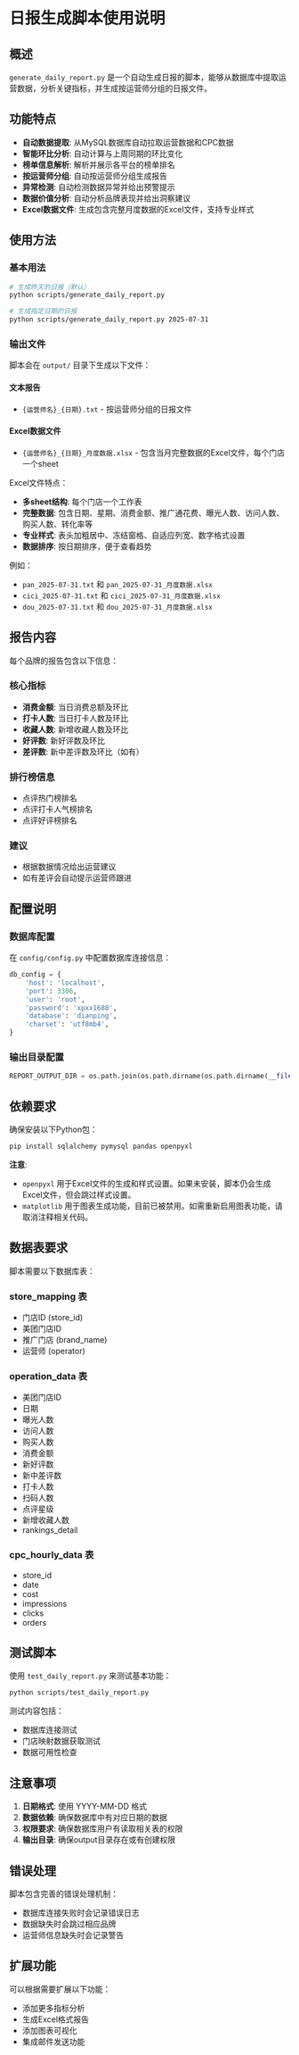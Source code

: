 # 日报生成脚本使用说明

## 概述

`generate_daily_report.py` 是一个自动生成日报的脚本，能够从数据库中提取运营数据，分析关键指标，并生成按运营师分组的日报文件。

## 功能特点

- **自动数据提取**: 从MySQL数据库自动拉取运营数据和CPC数据
- **智能环比分析**: 自动计算与上周同期的环比变化
- **榜单信息解析**: 解析并展示各平台的榜单排名
- **按运营师分组**: 自动按运营师分组生成报告
- **异常检测**: 自动检测数据异常并给出预警提示
- **数据价值分析**: 自动分析品牌表现并给出洞察建议
- **Excel数据文件**: 生成包含完整月度数据的Excel文件，支持专业样式

## 使用方法

### 基本用法

```bash
# 生成昨天的日报（默认）
python scripts/generate_daily_report.py

# 生成指定日期的日报
python scripts/generate_daily_report.py 2025-07-31
```

### 输出文件

脚本会在 `output/` 目录下生成以下文件：

#### 文本报告
- `{运营师名}_{日期}.txt` - 按运营师分组的日报文件

#### Excel数据文件
- `{运营师名}_{日期}_月度数据.xlsx` - 包含当月完整数据的Excel文件，每个门店一个sheet

Excel文件特点：
- **多sheet结构**: 每个门店一个工作表
- **完整数据**: 包含日期、星期、消费金额、推广通花费、曝光人数、访问人数、购买人数、转化率等
- **专业样式**: 表头加粗居中、冻结窗格、自适应列宽、数字格式设置
- **数据排序**: 按日期排序，便于查看趋势

例如：
- `pan_2025-07-31.txt` 和 `pan_2025-07-31_月度数据.xlsx`
- `cici_2025-07-31.txt` 和 `cici_2025-07-31_月度数据.xlsx`
- `dou_2025-07-31.txt` 和 `dou_2025-07-31_月度数据.xlsx`

## 报告内容

每个品牌的报告包含以下信息：

### 核心指标
- **消费金额**: 当日消费总额及环比
- **打卡人数**: 当日打卡人数及环比
- **收藏人数**: 新增收藏人数及环比
- **好评数**: 新好评数及环比
- **差评数**: 新中差评数及环比（如有）

### 排行榜信息
- 点评热门榜排名
- 点评打卡人气榜排名
- 点评好评榜排名

### 建议
- 根据数据情况给出运营建议
- 如有差评会自动提示运营师跟进

## 配置说明

### 数据库配置
在 `config/config.py` 中配置数据库连接信息：

```python
db_config = {
    'host': 'localhost',
    'port': 3306,
    'user': 'root',
    'password': 'xpxx1688',
    'database': 'dianping',
    'charset': 'utf8mb4',
}
```

### 输出目录配置
```python
REPORT_OUTPUT_DIR = os.path.join(os.path.dirname(os.path.dirname(__file__)), 'output')
```

## 依赖要求

确保安装以下Python包：
```bash
pip install sqlalchemy pymysql pandas openpyxl
```

**注意**: 
- `openpyxl` 用于Excel文件的生成和样式设置。如果未安装，脚本仍会生成Excel文件，但会跳过样式设置。
- `matplotlib` 用于图表生成功能，目前已被禁用。如需重新启用图表功能，请取消注释相关代码。

## 数据表要求

脚本需要以下数据库表：

### store_mapping 表
- 门店ID (store_id)
- 美团门店ID
- 推广门店 (brand_name)
- 运营师 (operator)

### operation_data 表
- 美团门店ID
- 日期
- 曝光人数
- 访问人数
- 购买人数
- 消费金额
- 新好评数
- 新中差评数
- 打卡人数
- 扫码人数
- 点评星级
- 新增收藏人数
- rankings_detail

### cpc_hourly_data 表
- store_id
- date
- cost
- impressions
- clicks
- orders

## 测试脚本

使用 `test_daily_report.py` 来测试基本功能：

```bash
python scripts/test_daily_report.py
```

测试内容包括：
- 数据库连接测试
- 门店映射数据获取测试
- 数据可用性检查

## 注意事项

1. **日期格式**: 使用 YYYY-MM-DD 格式
2. **数据依赖**: 确保数据库中有对应日期的数据
3. **权限要求**: 确保数据库用户有读取相关表的权限
4. **输出目录**: 确保output目录存在或有创建权限

## 错误处理

脚本包含完善的错误处理机制：
- 数据库连接失败时会记录错误日志
- 数据缺失时会跳过相应品牌
- 运营师信息缺失时会记录警告

## 扩展功能

可以根据需要扩展以下功能：
- 添加更多指标分析
- 生成Excel格式报告
- 添加图表可视化
- 集成邮件发送功能 